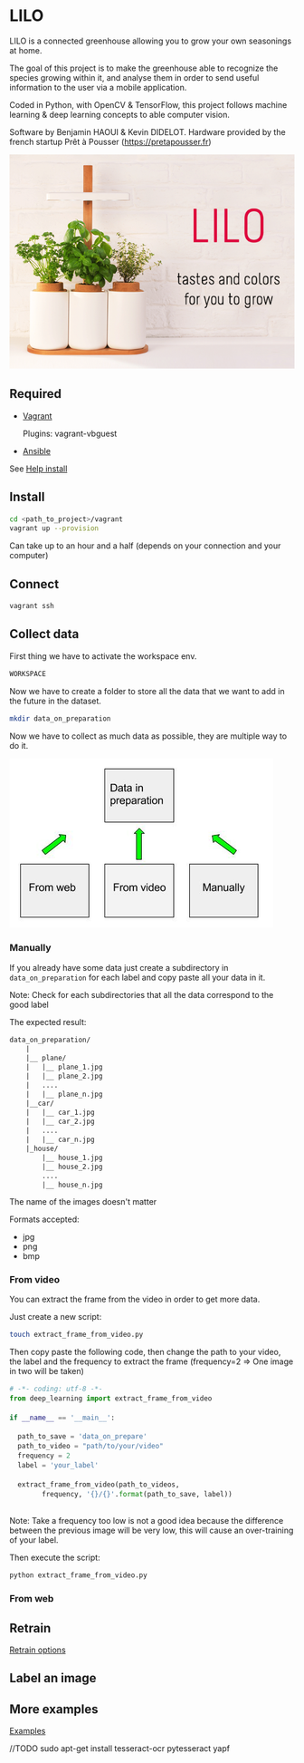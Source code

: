 # LILO
LILO is a connected greenhouse allowing you to grow your own seasonings at home.


The goal of this project is to make the greenhouse able to recognize the species growing within it, and analyse them in order to send useful information to the user via a mobile application.

Coded in Python, with OpenCV & TensorFlow, this project follows machine learning & deep learning concepts to able computer vision.

Software by Benjamin HAOUI & Kevin DIDELOT.
Hardware provided by the french startup Prêt à Pousser (https://pretapousser.fr)

[![alt text](https://github.com/zirkis/LILO/blob/master/docs/images/lilo.png)](https://pretapousser.fr)

## Required

- [Vagrant](https://www.vagrantup.com)
	
	Plugins: vagrant-vbguest

- [Ansible](http://docs.ansible.com/ansible)

See [Help install](https://github.com/zirkis/LILO/blob/master/docs/installation.md)

## Install
	
```bash
cd <path_to_project>/vagrant
vagrant up --provision
```

Can take up to an hour and a half (depends on your connection and your computer)

## Connect

```bash
vagrant ssh
```

## Collect data

First thing we have to activate the workspace env.

```bash
WORKSPACE
```

Now we have to create a folder to store all the data that we want to add in 
the future in the dataset.

```bash
mkdir data_on_preparation
```

Now we have to collect as much data as possible, they are multiple way to do it.

![alt text](https://github.com/zirkis/LILO/blob/master/docs/images/prepare_data.jpeg)

### Manually

If you already have some data just create a subdirectory in `data_on_preparation` for
each label and copy paste all your data in it.

Note: Check for each subdirectories that all the data correspond to the good label

The expected result:

	data_on_preparation/
		|
		|__ plane/
		|	|__ plane_1.jpg
		|	|__ plane_2.jpg
		|	....
		|	|__ plane_n.jpg
		|__car/
		|	|__ car_1.jpg
		|	|__ car_2.jpg
		|	....
		|	|__ car_n.jpg
		|_house/
			|__ house_1.jpg
			|__ house_2.jpg
			....
			|__ house_n.jpg

The name of the images doesn't matter

Formats accepted:
- jpg
- png
- bmp

### From video

You can extract the frame from the video in order to get more data.

Just create a new script:

```bash
touch extract_frame_from_video.py
```

Then copy paste the following code, then change the path to your video, the label and 
the frequency to extract the frame (frequency=2 => One image in two will be taken) 

```python
# -*- coding: utf-8 -*-
from deep_learning import extract_frame_from_video

if __name__ == '__main__':
  
  path_to_save = 'data_on_prepare'
  path_to_video = "path/to/your/video"
  frequency = 2
  label = 'your_label'

  extract_frame_from_video(path_to_videos,
    	frequency, '{}/{}'.format(path_to_save, label))
    
```

Note: Take a frequency too low is not a good idea because the difference between the 
previous image will be very low, this will cause an over-training of your label.

Then execute the script:


```bash
python extract_frame_from_video.py
```

### From web

## Retrain 

[Retrain options](https://github.com/zirkis/LILO/blob/master/docs/retrain.md)

## Label an image

## More examples

[Examples](https://github.com/zirkis/LILO/blob/master/app/deep_learning/examples)


//TODO
sudo apt-get install tesseract-ocr
pytesseract
yapf
